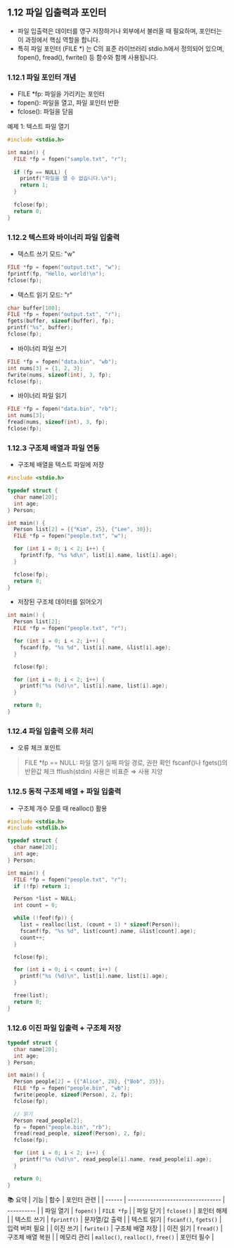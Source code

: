 ## 1.12 파일 입출력과 포인터
* 파일 입출력은 데이터를 영구 저장하거나 외부에서 불러올 때 필요하며, 포인터는 이 과정에서 핵심 역할을 합니다.
* 특히 파일 포인터 (FILE *) 는 C의 표준 라이브러리 stdio.h에서 정의되어 있으며, fopen(), fread(), fwrite() 등 함수와 함께 사용됩니다.

### 1.12.1 파일 포인터 개념
* FILE *fp: 파일을 가리키는 포인터
* fopen(): 파일을 열고, 파일 포인터 반환
* fclose(): 파일을 닫음

예제 1: 텍스트 파일 열기
```c
#include <stdio.h>

int main() {
  FILE *fp = fopen("sample.txt", "r");
  
  if (fp == NULL) {
    printf("파일을 열 수 없습니다.\n");
    return 1;
  }
  
  fclose(fp);
  return 0;
}
```

### 1.12.2 텍스트와 바이너리 파일 입출력

* 텍스트 쓰기 모드: "w"
```c
FILE *fp = fopen("output.txt", "w");
fprintf(fp, "Hello, world!\n");
fclose(fp);
```

* 텍스트 읽기 모드: "r"
```c
char buffer[100];
FILE *fp = fopen("output.txt", "r");
fgets(buffer, sizeof(buffer), fp);
printf("%s", buffer);
fclose(fp);
```

* 바이너리 파일 쓰기
```c
FILE *fp = fopen("data.bin", "wb");
int nums[3] = {1, 2, 3};
fwrite(nums, sizeof(int), 3, fp);
fclose(fp);
```

* 바이너리 파일 읽기
```c
FILE *fp = fopen("data.bin", "rb");
int nums[3];
fread(nums, sizeof(int), 3, fp);
fclose(fp);
```

### 1.12.3 구조체 배열과 파일 연동
* 구조체 배열을 텍스트 파일에 저장
```c
#include <stdio.h>

typedef struct {
  char name[20];
  int age;
} Person;

int main() {
  Person list[2] = {{"Kim", 25}, {"Lee", 30}};
  FILE *fp = fopen("people.txt", "w");

  for (int i = 0; i < 2; i++) {
    fprintf(fp, "%s %d\n", list[i].name, list[i].age);
  }

  fclose(fp);
  return 0;
}
```

* 저장된 구조체 데이터를 읽어오기
```c
int main() {
  Person list[2];
  FILE *fp = fopen("people.txt", "r");

  for (int i = 0; i < 2; i++) {
    fscanf(fp, "%s %d", list[i].name, &list[i].age);
  }

  fclose(fp);

  for (int i = 0; i < 2; i++) {
    printf("%s (%d)\n", list[i].name, list[i].age);
  }

  return 0;
}
```

### 1.12.4 파일 입출력 오류 처리  
* 오류 체크 포인트
> FILE *fp == NULL: 파일 열기 실패
> 파일 경로, 권한 확인
> fscanf()나 fgets()의 반환값 체크
> fflush(stdin) 사용은 비표준 ⇒ 사용 지양

### 1.12.5 동적 구조체 배열 + 파일 입출력  
* 구조체 개수 모를 때 realloc() 활용
```c
#include <stdio.h>
#include <stdlib.h>

typedef struct {
  char name[20];
  int age;
} Person;

int main() {
  FILE *fp = fopen("people.txt", "r");
  if (!fp) return 1;

  Person *list = NULL;
  int count = 0;

  while (!feof(fp)) {
    list = realloc(list, (count + 1) * sizeof(Person));
    fscanf(fp, "%s %d", list[count].name, &list[count].age);
    count++;
  }

  fclose(fp);

  for (int i = 0; i < count; i++) {
    printf("%s (%d)\n", list[i].name, list[i].age);
  }

  free(list);
  return 0;
}
```

### 1.12.6 이진 파일 입출력 + 구조체 저장
```c
typedef struct {
  char name[20];
  int age;
} Person;

int main() {
  Person people[2] = {{"Alice", 28}, {"Bob", 35}};
  FILE *fp = fopen("people.bin", "wb");
  fwrite(people, sizeof(Person), 2, fp);
  fclose(fp);

  // 읽기
  Person read_people[2];
  fp = fopen("people.bin", "rb");
  fread(read_people, sizeof(Person), 2, fp);
  fclose(fp);

  for (int i = 0; i < 2; i++) {
    printf("%s (%d)\n", read_people[i].name, read_people[i].age);
  }

  return 0;
}
```

📚 요약
| 기능     | 함수                                | 포인터 관련     |
| ------ | --------------------------------- | ---------- |
| 파일 열기  | `fopen()`                         | `FILE *fp` |
| 파일 닫기  | `fclose()`                        | 포인터 해제     |
| 텍스트 쓰기 | `fprintf()`                       | 문자열/값 출력   |
| 텍스트 읽기 | `fscanf()`, `fgets()`             | 입력 버퍼 필요   |
| 이진 쓰기  | `fwrite()`                        | 구조체 배열 저장  |
| 이진 읽기  | `fread()`                         | 구조체 배열 복원  |
| 메모리 관리 | `malloc()`, `realloc()`, `free()` | 포인터 필수     |
